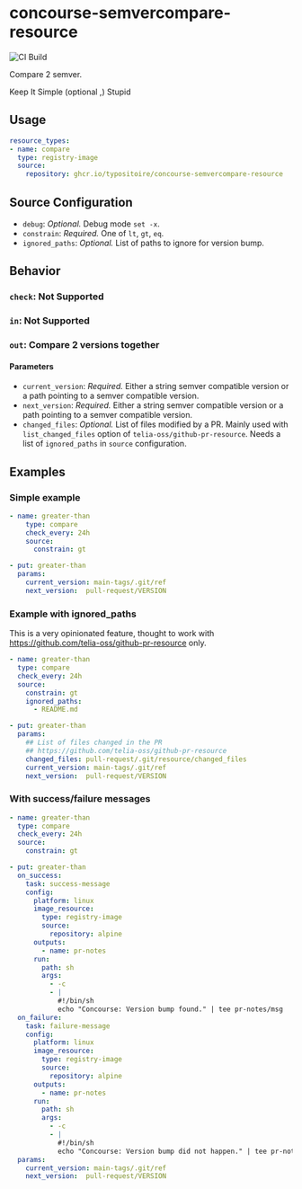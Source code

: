 # concourse-semvercompare-resource

![CI Build](https://concourse.pubb-it.com/api/v1/teams/main/pipelines/concourse-semvercompare-resource/jobs/build-image-tag/badge)

Compare 2 semver.

Keep
It
Simple (optional ,)
Stupid

## Usage

```yaml
resource_types:
- name: compare
  type: registry-image
  source:
    repository: ghcr.io/typositoire/concourse-semvercompare-resource
```

## Source Configuration

-   `debug`: _Optional._ Debug mode `set -x`.
-   `constrain`: _Required._ One of `lt`, `gt`, `eq`.
-   `ignored_paths`: _Optional._ List of paths to ignore for version bump.

## Behavior

### `check`: Not Supported

### `in`: Not Supported

### `out`: Compare 2 versions together

#### Parameters

-   `current_version`: _Required._ Either a string semver compatible version or a path pointing to a semver compatible version.
-   `next_version`: _Required._ Either a string semver compatible version or a path pointing to a semver compatible version.
-   `changed_files`: _Optional._ List of files modified by a PR. Mainly used with `list_changed_files` option of `telia-oss/github-pr-resource`. Needs a list of `ignored_paths` in `source` configuration.

## Examples

### Simple example

```yaml
- name: greater-than
    type: compare
    check_every: 24h
    source:
      constrain: gt
```

```yaml
- put: greater-than
  params:
    current_version: main-tags/.git/ref
    next_version:  pull-request/VERSION
```

### Example with ignored_paths

This is a very opinionated feature, thought to work with https://github.com/telia-oss/github-pr-resource only.

```yaml
- name: greater-than
  type: compare
  check_every: 24h
  source:
    constrain: gt
    ignored_paths:
      - README.md
```

```yaml
- put: greater-than
  params:
    ## List of files changed in the PR
    ## https://github.com/telia-oss/github-pr-resource
    changed_files: pull-request/.git/resource/changed_files
    current_version: main-tags/.git/ref
    next_version:  pull-request/VERSION
```

### With success/failure messages

```yaml
- name: greater-than
  type: compare
  check_every: 24h
  source:
    constrain: gt
```

```yaml
- put: greater-than
  on_success:
    task: success-message
    config:
      platform: linux
      image_resource:
        type: registry-image
        source:
          repository: alpine
      outputs:
        - name: pr-notes
      run:
        path: sh
        args:
          - -c
          - |
            #!/bin/sh
            echo "Concourse: Version bump found." | tee pr-notes/msg
  on_failure:
    task: failure-message
    config:
      platform: linux
      image_resource:
        type: registry-image
        source:
          repository: alpine
      outputs:
        - name: pr-notes
      run:
        path: sh
        args:
          - -c
          - |
            #!/bin/sh
            echo "Concourse: Version bump did not happen." | tee pr-notes/msg
  params:
    current_version: main-tags/.git/ref
    next_version:  pull-request/VERSION
```